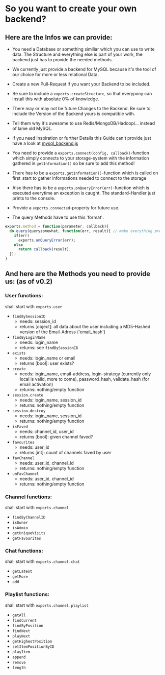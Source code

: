 # So you want to create your own backend?
## Here are the Infos we can provide:

- You need a Database or something similiar which you can use to write data. The Structure and everything else is part of your work, the backend just has to provide the needed methods.
- We currently just provide a backend for MySQL because it's the tool of our choice for more or less relational Data.
- Create a new Pull-Request if you want your Backend to be included.
- Be sure to include a ```exports.createStructure```, so that everypony can install this with absolute 0% of knowledge.
- There may or may not be future Changes to the Backend. Be sure to include the Version of the Backend yours is compatible with.
- Tell them why it's awesome to use Redis/MongoDB/Hadoop/... instead of lame old MySQL.
- If you need Inspiration or further Details this Guide can't provide just have a look at [mysql_backend.js](https://github.com/TeamSynergy/SynergyTube/blob/master/socket_server/mysql_backend.js)

- You need to provide a ```exports.connect(config, callback)```-function which simply connects to your storage-system with the information gathered in ```getInformation()``` so be sure to add this method!
- There has to be a ```exports.getInformation()```-function which is called on first_start to gather informations needed to connect to the storage
- Also there has to be a ```exports.onQueryError(err)```-function which is executed everytime an exception is caught. The standard-Handler just prints to the console.
- Provide a ```exports.connected```-property for future use.
- The query Methods have to use this 'format':
```javascript
exports.method = function(parameter, callback){
  do.query(querysomewhat, function(err, result){ // make everything pretty async
    if(err)
      exports.onQueryError(err);
    else
      return callback(result);
  });
}
```

## And here are the Methods you need to provide us: (as of v0.2)
### User functions:
shall start with ```exports.user```
- ```findBySessionID```
  - needs: session_id
  - returns [object]: all data about the user including a MD5-Hashed version of the Email-Adress ('email_hash')
- ```findByLoginName```
  - needs: login_name
  - returns: see ```findBySessionID```
- ```exists```
  - needs: login_name or email
  - returns [bool]: user exists?
- ```create```
  - needs: login_name, email-address, login-strategy (currently only local is valid, more to come), password_hash, validate_hash (for email activation)
  - returns: nothing/empty function
- ```session.create```
  - needs: login_name, session_id
  - returns: nothing/empty function
- ```session.destroy```
  - needs: login_name, session_id
  - returns: nothing/empty function
- ```isFaved```
  - needs: channel_id, user_id
  - returns [bool]: given channel faved?
- ```favourites```
  - needs: user_id
  - returns [int]: count of channels faved by user
- ```favChannel```
  - needs: user_id, channel_id
  - returns: nothing/empty function
- ```unFavChannel```
  - needs: user_id, channel_id
  - returns: nothing/empty function

### Channel functions:
shall start with ```exports.channel```
- ```findByChannelID```
- ```isOwner```
- ```isAdmin```
- ```getUniqueVisits```
- ```getFavourites```

### Chat functions:
shall start with ```exports.channel.chat```
- ```getLatest```
- ```getMore```
- ```add```

### Playlist functions:
shall start with ```exports.channel.playlist```
- ```getAll```
- ```findCurrent```
- ```findByPosition```
- ```findNext```
- ```playNext```
- ```getHighestPosition```
- ```setItemPositionByID```
- ```playItem```
- ```append```
- ```remove```
- ```length```
